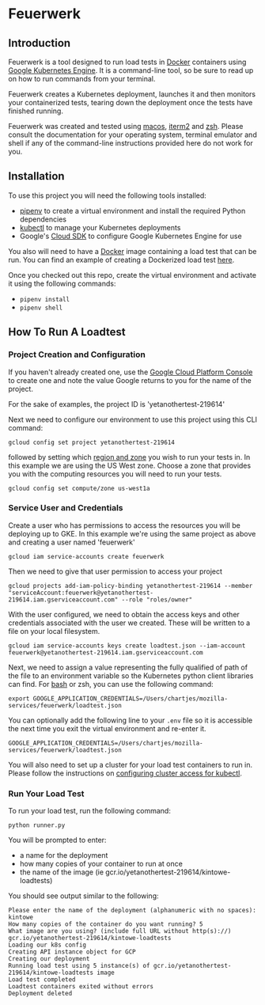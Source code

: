 # Feuerwerk

## Introduction

Feuerwerk is a tool designed to run load tests in [Docker](https://docker.com) containers using
[Google Kubernetes Engine](https://cloud.google.com/kubernetes-engine/). It is a command-line tool, so be sure to read up on
how to run commands from your terminal.

Feuerwerk creates a Kubernetes deployment, launches it and then monitors your containerized tests, tearing down the deployment once the tests have finished running.

Feuerwerk was created and tested using [macos](https://www.apple.com/macos/), [iterm2](https://iterm2.com/) and [zsh](http://www.zsh.org/).
Please consult the documentation for your operating system, terminal emulator and shell if any
of the command-line instructions provided here do not work for you.

## Installation

To use this project you will need the following tools installed:

* [pipenv](https://pipenv.readthedocs.io/en/latest/) to create a virtual environment and install the required Python dependencies
* [kubectl](https://kubernetes.io/docs/tasks/tools/install-kubectl/) to manage your Kubernetes deployments
* Google's [Cloud SDK](https://cloud.google.com/sdk/) to configure Google Kubernetes Engine for use

You also will need to have a [Docker](https://docker.com) image containing a load test that can be run. You can find an example
of creating a Dockerized load test [here](https://github.com/Kinto/kinto-loadtests/blob/master/Dockerfile).

Once you checked out this repo, create the virtual environment and activate it using
the following commands:

* `pipenv install`
* `pipenv shell`

## How To Run A Loadtest

### Project Creation and Configuration

If you haven't already created one, use the [Google Cloud Platform Console](https://console.cloud.google.com/) to create one and
note the value Google returns to you for the name of the project.

For the sake of examples, the project ID is 'yetanothertest-219614'

Next we need to configure our environment to use this project using this CLI command:

`gcloud config set project yetanothertest-219614`

followed by setting which [region and zone](https://cloud.google.com/compute/docs/regions-zones/)
you wish to run your tests in. In this example we are using the US West zone. Choose a
zone that provides you with the computing resources you will need to run your tests.

`gcloud config set compute/zone us-west1a`

### Service User and Credentials

Create a user who has permissions to access the resources you will be deploying up
to GKE. In this example we're using the same project as above and creating a user named
'feuerwerk'

`gcloud iam service-accounts create feuerwerk`

Then we need to give that user permission to access your project

`gcloud projects add-iam-policy-binding yetanothertest-219614 --member "serviceAccount:feuerwerk@yetanothertest-219614.iam.gserviceaccount.com" --role "roles/owner"`

With the user configured, we need to obtain the access keys and other credentials associated with the
user we created. These will be written to a file on your local filesystem.

`gcloud iam service-accounts keys create loadtest.json --iam-account feuerwerk@yetanothertest-219614.iam.gserviceaccount.com`

Next, we need to assign a value representing the fully qualified of path of the file to an
environment variable so the Kubernetes python client libraries can find. For [bash](https://www.gnu.org/software/bash/)
or zsh, you can use the following command:

`export GOOGLE_APPLICATION_CREDENTIALS=/Users/chartjes/mozilla-services/feuerwerk/loadtest.json`

You can optionally add the following line to your `.env` file so it is accessible
the next time you exit the virtual environment and re-enter it.

`GOOGLE_APPLICATION_CREDENTIALS=/Users/chartjes/mozilla-services/feuerwerk/loadtest.json`

You will also need to set up a cluster for your load test containers to run in.
Please follow the instructions on [configuring cluster access for kubectl](https://cloud.google.com/kubernetes-engine/docs/how-to/cluster-access-for-kubectl).


### Run Your Load Test

To run your load test, run the following command:

`python runner.py`

You will be prompted to enter:

* a name for the deployment
* how many copies of your container to run at once
* the name of the image (ie gcr.io/yetanothertest-219614/kintowe-loadtests)

You should see output similar to the following:

```
Please enter the name of the deployment (alphanumeric with no spaces): kintowe
How many copies of the container do you want running? 5
What image are you using? (include full URL without http(s)://) gcr.io/yetanothertest-219614/kintowe-loadtests
Loading our k8s config
Creating API instance object for GCP
Creating our deployment
Running load test using 5 instance(s) of gcr.io/yetanothertest-219614/kintowe-loadtests image
Load test completed
Loadtest containers exited without errors
Deployment deleted
```


